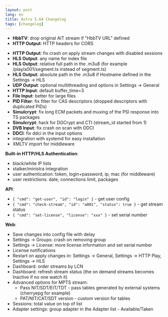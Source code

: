 ```yaml
---
layout: post
lang: en
title: Astra 5.64 Changelog
tags: [changelog]
---
```


- **HbbTV**: drop original AIT stream if "HbbTV URL" defined
- **HTTP Output**: HTTP headers for CORS
<!-- more -->
- **HTTP Output**: fix crash on apply stream changes with disabled sessions
- **HLS Output**: any name for index file
- **HLS Output**: relative full path in the .m3u8 (for example /play/a001/segment.ts instead of segment.ts)
- **HLS Output**: absolute path in the .m3u8 if Hostname defined in the Settings -> HLS
- **UDP Output**: optional multithreading and options in Settings -> General
- **HTTP Input**: default buffer_time=3
- **File Input**: better for large files
- **PID Filter**: fix filter for CAS descriptors (dropped descriptors with duplicated PIDs)
- **Simulcrypt**: fix long ECM packets and muxing of the PSI response into TS packages
- **Simulcrypt**: hack for DGCrypt and CTI (stream_id started from 1)
- **DVB Input**: fix crash on scan with DDCI
- **DDCI**: fix ddci in the input options
- integration with systemd for easy installation
- XMLTV import for middleware

**Built-in HTTP/HLS Authentication**:
- black/white IP lists
- stalker/ministra integration
- user authentication: token, login+password, ip, mac (for middleware)
- user restrictions: date, connections limit, packages

**API**:

- `{ "cmd": "get-user", "id": "login" }` - get user config
- `{ "cmd": "check-stream", "id": "a001", "status": true }` - get stream status
- `{ "cmd": "set-license", "license": "xxx" }` - set serial number

**Web**:

 - Save changes into config file with delay
 - Settings -> Groups: crash on removing group
 - Settings -> License: more license information and set serial number
 - License notifications
 - Restart on apply changes in: Settings -> General, Settings -> HTTP Play, Settings -> HLS
 - Dashboard: order streams by LCN
 - Dashboard: refresh stream status (the on demand streams becomes Inactive if no one watch it)
 - Advanced options for MPTS stream:
    - Pass NIT/SDT/EIT/TDT - pass tables generated by external systems (cherryepg for example)
    - PAT/NIT/CAT/SDT version - custom version for tables
 - Sessions: total value on top of list
 - Adapter settings: group adapter in the Adapter list - Available/Taken
